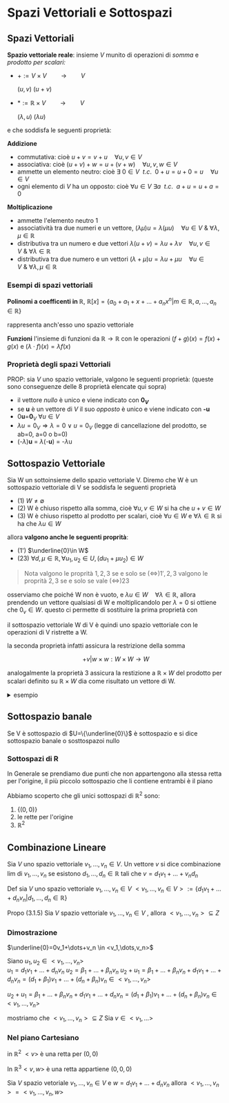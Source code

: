 # Spazi Vettoriali e Sottospazi

## Spazi Vettoriali
**Spazio vettoriale reale**: insieme $V$ munito di operazioni di *somma* e *prodotto per scalari:*

 

- $+ := V \times V \quad \quad \longrightarrow \quad \quad V$

    $(u,v)$                        $(u+v)$

- $*:= \mathbb{R} \times V \quad \quad \longrightarrow \quad \quad V$

    $(\lambda, u)$                           $(\lambda u )$



e che soddisfa le seguenti proprietà:

**Addizione**

- commutativa: cioè $u+v = v+u \quad \forall u,v \in V$
- associativa: cioè $(u+v)+w=u+(v+w) \quad \forall u,v,w \in V$
- ammette un elemento neutro: cioè $\exists\ 0 \in V\enspace t.c.\enspace 0+u=u+0=u \quad \forall u \in V$
- ogni elemento di $V$ ha un opposto: cioè $\forall u \in V\ \exists a \enspace t.c. \enspace a+u=u+a=0$

**Moltiplicazione**

- ammette l'elemento neutro 1
- associatività tra due numeri e un vettore,  $(\lambda\mu) u =\lambda(\mu u)\quad \forall  u \in V\ \&\ \forall \lambda,\mu \in \mathbb{R}$
- distributiva tra un numero e due vettori $\lambda({u+v})=\lambda u+\lambda v\quad \forall  {u,v} \in V\ \&\ \forall \lambda \in \mathbb{R}$
- distributiva tra due numero e un vettori $(\lambda+\mu){u}=\lambda u+\mu u\quad \forall  {u} \in V\ \&\ \forall \lambda,\mu \in \mathbb{R}$

### Esempi di spazi vettoriali



**Polinomi a coefficenti in $\mathbb{R}$**, $\mathbb{R}[x]=\{a_0+a_1+x+\dots+a_nx^n|m\in \mathbb{R},a,\dots,a_n\in \mathbb{R}\}$

rappresenta anch'esso uno spazio vettoriale  

**Funzioni** l'insieme di funzioni da $\mathbb{R} \to \mathbb{R}$ con le operazioni $(f+g)(x)=f(x)+g(x)$ e $(\lambda \cdot f)(x)=\lambda f(x)$

### Proprietà degli spazi Vettoriali

PROP: sia $V$ uno spazio vettoriale, valgono le seguenti proprietà: (queste sono conseguenze delle 8 proprietà elencate qui sopra)

- il vettore *nullo* è unico e viene indicato con **0$_V$**
- se **u** è un vettore di $V$ il suo *opposto* è unico e viene indicato con **-u**
- 0**u**=**0**$_V\ \forall u \in V$
- $\lambda u = 0_V \Longrightarrow \lambda = 0\ \vee\ u= 0_V$ (legge di cancellazione del prodotto, se ab=0, a=0 o b=0)
- (-$\lambda$)**u** = $\lambda$(-**u**) = -$\lambda$u

## Sottospazio Vettoriale

Sia W un sottoinsieme dello spazio vettoriale V. Diremo che W è un sottospazio vettoriale di V se soddisfa le seguenti proprietà

- (1) $W \ne \emptyset$
- (2) W è chiuso rispetto alla somma, cioè $\forall{ u,v} \in W$ si ha che ${u+v}\in W$
- (3) W è chiuso rispetto al prodotto per scalari, cioè $\forall u \in W$ e $\forall \lambda \in \mathbb{R}$  si ha che $\lambda u\in W$


allora **valgono anche le seguenti proprità**:
- (1') $\underline{0}\in W$
- (23) $\forall d,\mu\in \mathbb{R}, \forall u_1,u_2 \in U, ( d u_1+\mu u_2 )\in W$


> Nota
> valgono le proprità $1,2,3$ se e solo se ($\iff$)$1',2,3$ 
> valgono le proprità $2,3$ se e solo se vale  ($\iff$)$23$ 


osserviamo che poiché W non è vuoto, e $\lambda  u \in W\quad \forall \lambda \in \mathbb{R}$, allora prendendo un vettore qualsiasi di W e moltiplicandolo per $\lambda = 0$ si ottiene che $0_v \in W$. questo ci permette di sostituire la prima proprietà con


il sottospazio vettoriale W di V è quindi uno spazio vettoriale con le operazioni di V ristrette a W.

la seconda proprietà infatti assicura la restrizione della somma

$$
+v|w\times w : W\times W \to W
$$

analogalmente la proprietà 3 assicura la restizione a $\mathbb{R} \times W$ del prodotto per scalari definito su $\mathbb{R}\times W$ dia come risultato un vettore di W.

<details>
<summary>
esempio
</summary>

sia $U = \{  (x,y) \in \mathbb{R}^2 | y=mx \}$,  è un sottospazio di $\mathbb{R}^2$

sia $U = \{  (x,y) \in \mathbb{R}^2 | y=5x+4 \}$, non è un sottospazio di $\mathbb{R}^2$ perchè non ha l'elemento nullo

</details>

## Sottospazio banale 

Se V è sottospazio di $U=\{\underline{0}\}$ è sottospazio e si dice sottospazio banale o sosttospazoi nullo

### Sottospazi di R


In Generale se prendiamo due punti che non appartengono alla stessa retta per l'origine, il più piccolo sottospazio che li contiene entrambi è il piano

 Abbiamo scoperto che gli unici sottospazi di $\mathbb{R}^2$ sono:
 1. $\{(0,0)\}$
 2. le rette per l'origine
 3. $\mathbb{R}^2$
 



## Combinazione Lineare

Sia $V$ uno spazio vettoriale $v_1,\dots,v_n \in V$. Un vettore $v$ si dice combinazione lim di $v_1,\dots,v_n$ se esistono $d_1,\dots,d_n\in\mathbb{R}$ tali che $v=d_1v_1+\dots+v_nd_n$


Def sia $V$ uno spazio vettoriale $v_1,\dots,v_n \in V$ $<v_1,\dots,v_n \in V>:=\{d_1v_1+\dots+d_nv_n|d_1,\dots,d_n \in \mathbb{R}\}$

Propo (3.1.5) Sia $V$ spazio vettoriale $v_1,\dots,v_n\in V$ , allora $<v_1,\dots,v_n> \subseteq Z$

### Dimostrazione

$\underline{0}=0v_1+\dots+v_n \in <v_1,\dots,v_n>$

Siano $u_1,u_2 \in <v_1,\dots,v_n>$   
$u_1 = d_1v_1+\dots+d_nv_n$
$u_2 = \beta_1+\dots+\beta_nv_n$
$u_2+u_1 = \beta_1+\dots+\beta_nv_n + d_1v_1+\dots+d_nv_n = (d_1+\beta_1)v_1+\dots+(d_n+\beta_n)v_n \in <v_1,\dots, v_n>$

$u_2+u_1 = \beta_1+\dots+\beta_nv_n + d_1v_1+\dots+d_nv_n = (d_1+\beta_1)v_1+\dots+(d_n+\beta_n)v_n \in <v_1,\dots, v_n>$




mostriamo che $<v_1,\dots,v_n> \subseteq Z$ Sia $v \in <v_1, \dots>$


### Nel piano Cartesiano


in $\mathbb{R}^2$  $<v>$ è una retta per $(0,0)$  

In $\mathbb{R}^3<v,w>$ è una retta appartiene $(0,0,0)$  



Sia $V$ spazio vetoriale $v_1,\dots,v_n \in V$ e $w= d_1v_1+\dots+d_nv_n$ allora $<v_1,\dots,v_n>=<v_1,\dots,v_n,w>$

